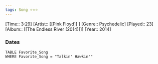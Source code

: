 ```yaml
---
tags: Song ⭐⭐⭐ 
---
```

[Time:: 3:29]
[Artist:: [[Pink Floyd]] ]
[Genre:: Psychedelic]
[Played:: 23]
[Album:: [[The Endless River (2014)]]]
[Year:: 2014]
### Dates
````dataview
TABLE Favorite_Song
WHERE Favorite_Song = "Talkin' Hawkin'"
````